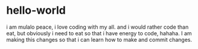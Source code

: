 # hello-world

i am mulalo peace, i love coding with my all. and i would rather code than eat, but obviously i need to eat so that i have energy to code, hahaha.
I am making this changes so that i can learn how to make and commit changes. 
